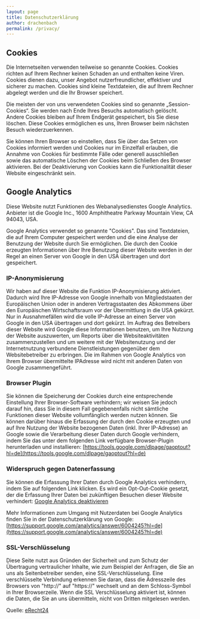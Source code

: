 ```yaml
---
layout: page
title: Datenschutzerklärung
author: drachenbach
permalink: /privacy/
---
```

<script type="text/javascript">
var gaProperty = 'UA-115477982-1';
var disableStr = 'ga-disable-' + gaProperty;
if (document.cookie.indexOf(disableStr + '=true') > -1) {
window[disableStr] = true;
}
function gaOptout() {
document.cookie = disableStr + '=true; expires=Thu, 31 Dec 2099 23:59:59 UTC; path=/';
window[disableStr] = true;
alert('Das Tracking durch Google Analytics wurde in Ihrem Browser für diese Website deaktiviert.');
}
</script>
## Cookies
Die Internetseiten verwenden teilweise so genannte Cookies. Cookies richten auf Ihrem Rechner keinen
Schaden an und enthalten keine Viren. Cookies dienen dazu, unser Angebot nutzerfreundlicher, effektiver
und sicherer zu machen. Cookies sind kleine Textdateien, die auf Ihrem Rechner abgelegt werden und
die Ihr Browser speichert.

Die meisten der von uns verwendeten Cookies sind so genannte „Session-Cookies“. Sie werden nach
Ende Ihres Besuchs automatisch gelöscht. Andere Cookies bleiben auf Ihrem Endgerät gespeichert, bis
Sie diese löschen. Diese Cookies ermöglichen es uns, Ihren Browser beim nächsten Besuch
wiederzuerkennen.

Sie können Ihren Browser so einstellen, dass Sie über das Setzen von Cookies informiert werden und
Cookies nur im Einzelfall erlauben, die Annahme von Cookies für bestimmte Fälle oder generell
ausschließen sowie das automatische Löschen der Cookies beim Schließen des Browser aktivieren. Bei
der Deaktivierung von Cookies kann die Funktionalität dieser Website eingeschränkt sein.

## Google Analytics
Diese Website nutzt Funktionen des Webanalysedienstes Google Analytics. Anbieter ist die Google Inc.,
1600 Amphitheatre Parkway Mountain View, CA 94043, USA.

Google Analytics verwendet so genannte "Cookies". Das sind Textdateien, die auf Ihrem Computer
gespeichert werden und die eine Analyse der Benutzung der Website durch Sie ermöglichen. Die durch
den Cookie erzeugten Informationen über Ihre Benutzung dieser Website werden in der Regel an einen
Server von Google in den USA übertragen und dort gespeichert.

### IP-Anonymisierung
Wir haben auf dieser Website die Funktion IP-Anonymisierung aktiviert. Dadurch wird Ihre IP-Adresse von
Google innerhalb von Mitgliedstaaten der Europäischen Union oder in anderen Vertragsstaaten des
Abkommens über den Europäischen Wirtschaftsraum vor der Übermittlung in die USA gekürzt. Nur in
Ausnahmefällen wird die volle IP-Adresse an einen Server von Google in den USA übertragen und dort
gekürzt. Im Auftrag des Betreibers dieser Website wird Google diese Informationen benutzen, um Ihre
Nutzung der Website auszuwerten, um Reports über die Websiteaktivitäten zusammenzustellen und um
weitere mit der Websitenutzung und der Internetnutzung verbundene Dienstleistungen gegenüber dem
Websitebetreiber zu erbringen. Die im Rahmen von Google Analytics von Ihrem Browser übermittelte IPAdresse
wird nicht mit anderen Daten von Google zusammengeführt.

### Browser Plugin
Sie können die Speicherung der Cookies durch eine entsprechende Einstellung Ihrer Browser-Software
verhindern; wir weisen Sie jedoch darauf hin, dass Sie in diesem Fall gegebenenfalls nicht sämtliche
Funktionen dieser Website vollumfänglich werden nutzen können. Sie können darüber hinaus die
Erfassung der durch den Cookie erzeugten und auf Ihre Nutzung der Website bezogenen Daten (inkl.
Ihrer IP-Adresse) an Google sowie die Verarbeitung dieser Daten durch Google verhindern, indem Sie
das unter dem folgenden Link verfügbare Browser-Plugin herunterladen und installieren:
[https://tools.google.com/dlpage/gaoptout?hl=de](https://tools.google.com/dlpage/gaoptout?hl=de)

### Widerspruch gegen Datenerfassung
Sie können die Erfassung Ihrer Daten durch Google Analytics verhindern, indem Sie auf folgenden Link
klicken. Es wird ein Opt-Out-Cookie gesetzt, der die Erfassung Ihrer Daten bei zukünftigen Besuchen
dieser Website verhindert: [Google Analytics deaktivieren](javascript:gaOptout();)

Mehr Informationen zum Umgang mit Nutzerdaten bei Google Analytics finden Sie in der
Datenschutzerklärung von Google: [https://support.google.com/analytics/answer/6004245?hl=de](https://support.google.com/analytics/answer/6004245?hl=de)

### SSL-Verschlüsselung
Diese Seite nutzt aus Gründen der Sicherheit und zum Schutz der Übertragung vertraulicher Inhalte, wie
zum Beispiel der Anfragen, die Sie an uns als Seitenbetreiber senden, eine SSL-Verschlüsselung. Eine
verschlüsselte Verbindung erkennen Sie daran, dass die Adresszeile des Browsers von "http://" auf
"https://" wechselt und an dem Schloss-Symbol in Ihrer Browserzeile.
Wenn die SSL Verschlüsselung aktiviert ist, können die Daten, die Sie an uns übermitteln, nicht von
Dritten mitgelesen werden.

Quelle: [eRecht24](https://www.e-recht24.de)